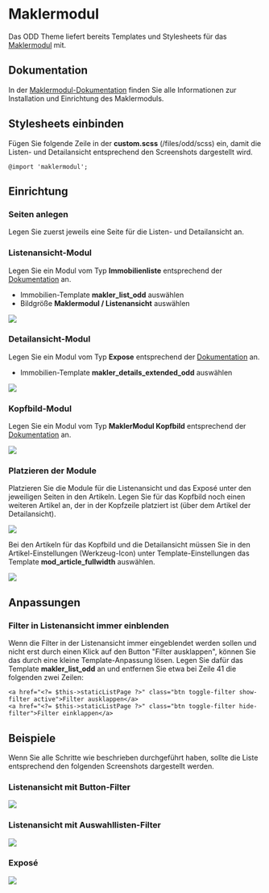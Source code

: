 
# Maklermodul

Das ODD Theme liefert bereits Templates und Stylesheets für das [Maklermodul](https://www.maklermodul.de/) mit.

## Dokumentation

In der [Maklermodul-Dokumentation](https://docs.pdir.de/#/maklermodul/index) finden Sie alle Informationen zur Installation und Einrichtung des Maklermoduls.

## Stylesheets einbinden

Fügen Sie folgende Zeile in der **custom.scss** (/files/odd/scss) ein, damit die Listen- und Detailansicht entsprechend den Screenshots dargestellt wird.

```
@import 'maklermodul';
```

## Einrichtung

### Seiten anlegen

Legen Sie zuerst jeweils eine Seite für die Listen- und Detailansicht an.

### Listenansicht-Modul

Legen Sie ein Modul vom Typ **Immobilienliste** entsprechend der [Dokumentation](https://docs.pdir.de/#/maklermodul/einrichtung) an.

* Immobilien-Template **makler_list_odd** auswählen
* Bildgröße **Maklermodul / Listenansicht** auswählen

<img src="../_images/odd-theme/module/oddtheme_maklermodul_modul_listenansicht.png">

### Detailansicht-Modul

Legen Sie ein Modul vom Typ **Expose** entsprechend der [Dokumentation](https://docs.pdir.de/#/maklermodul/einrichtung) an.

* Immobilien-Template **makler_details_extended_odd** auswählen

<img src="../_images/odd-theme/module/oddtheme_maklermodul_modul_expose.png">

### Kopfbild-Modul

Legen Sie ein Modul vom Typ **MaklerModul Kopfbild** entsprechend der [Dokumentation](https://docs.pdir.de/#/maklermodul/kopfbild_mit_uberschrift) an.

<img src="../_images/odd-theme/module/oddtheme_maklermodul_modul_kopfbild.png">

### Platzieren der Module

Platzieren Sie die Module für die Listenansicht und das Exposé unter den jeweiligen Seiten in den Artikeln. Legen Sie für das Kopfbild noch einen weiteren Artikel an, der in der Kopfzeile platziert ist (über dem Artikel der Detailansicht).

<img src="../_images/odd-theme/module/oddtheme_maklermodul_artikel.png">

Bei den Artikeln für das Kopfbild und die Detailansicht müssen Sie in den Artikel-Einstellungen (Werkzeug-Icon) unter Template-Einstellungen das Template **mod_article_fullwidth** auswählen.

<img src="../_images/odd-theme/module/oddtheme_maklermodul_artikel_fullwidth.png">

## Anpassungen

### Filter in Listenansicht immer einblenden

Wenn die Filter in der Listenansicht immer eingeblendet werden sollen und nicht erst durch einen Klick auf den Button "Filter ausklappen", können Sie das durch eine kleine Template-Anpassung lösen. Legen Sie dafür das Template **makler_list_odd** an und entfernen Sie etwa bei Zeile 41 die folgenden zwei Zeilen:

```
<a href="<?= $this->staticListPage ?>" class="btn toggle-filter show-filter active">Filter ausklappen</a>
<a href="<?= $this->staticListPage ?>" class="btn toggle-filter hide-filter">Filter einklappen</a>
```

## Beispiele

Wenn Sie alle Schritte wie beschrieben durchgeführt haben, sollte die Liste entsprechend den folgenden Screenshots dargestellt werden.

### Listenansicht mit Button-Filter

<img src="../_images/odd-theme/module/oddtheme_maklermodul_liste_buttons.png">

### Listenansicht mit Auswahllisten-Filter

<img src="../_images/odd-theme/module/oddtheme_maklermodul_liste_selects.png">

### Exposé

<img src="../_images/odd-theme/module/oddtheme_maklermodul_details.png">
